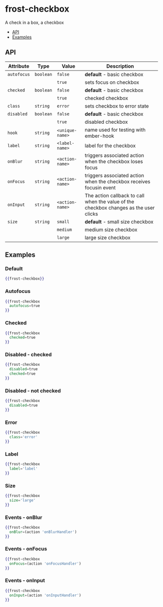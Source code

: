 # frost-checkbox <br />
A check in a box, a checkbox

 * [API](#api)
 * [Examples](#examples)

## API

| Attribute   | Type | Value | Description |
| ----------- | ---- | ----- | ----------- |
| `autofocus` | `boolean` | `false` | **default** - basic checkbox  |
|  |  | `true` | sets focus on checkbox |
| `checked` | `boolean` | `false` | **default** - basic checkbox |
|  |  | `true` | checked checkbox |
| `class` | `string` | `error` | sets checkbox to error state |
| `disabled` | `boolean` | `false` | **default** - basic checkbox |
|  |  | `true` | disabled checkbox |
| `hook` | `string` | `<unique-name>` | name used for testing with ember-hook |
| `label` | `string` | `<label-name>` | label for the checkbox |
| `onBlur` | `string` | `<action-name>` | triggers associated action when the checkbox loses focus |
| `onFocus` | `string` | `<action-name>` | triggers associated action when the checkbox receives focusin event |
| `onInput` |`string` | `<action-name>` | The action callback to call when the value of the checkbox changes as the user clicks |
| `size` | `string` | `small` | **default** - small size checkbox |
|  | | `medium` | medium size checkbox |
|  |  | `large` | large size checkbox |


## Examples

### Default

```handlebars
{{frost-checkbox}}
```

### Autofocus

```handlebars
{{frost-checkbox
  autofocus=true
}}
```

### Checked

```handlebars
{{frost-checkbox
  checked=true
}}
```

### Disabled - checked

```handlebars
{{frost-checkbox
  disabled=true
  checked=true
}}
```
### Disabled - not checked

```handlebars
{{frost-checkbox
  disabled=true
}}
```

### Error

```handlebars
{{frost-checkbox
  class='error'
}}
```

### Label

```handlebars
{{frost-checkbox
  label='label'
}}
```

### Size

```handlebars
{{frost-checkbox
  size='large'
}}
```

### Events - onBlur

```handlebars
{{frost-checkbox
  onBlur=(action 'onBlurHandler')
}}
```

### Events - onFocus

```handlebars
{{frost-checkbox
  onFocus=(action 'onFocusHandler')
}}
```

### Events - onInput

```handlebars
{{frost-checkbox
  onInput=(action 'onInputHandler')
}}
```


